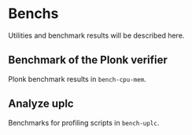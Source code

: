 # Benchs

Utilities and benchmark results will be described here.

## Benchmark of the Plonk verifier

Plonk benchmark results in `bench-cpu-mem`.

## Analyze uplc

Benchmarks for profiling scripts in `bench-uplc`.
